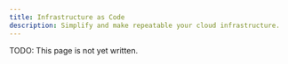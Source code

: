 ```yaml
---
title: Infrastructure as Code
description: Simplify and make repeatable your cloud infrastructure.
---
```


TODO: This page is not yet written.
